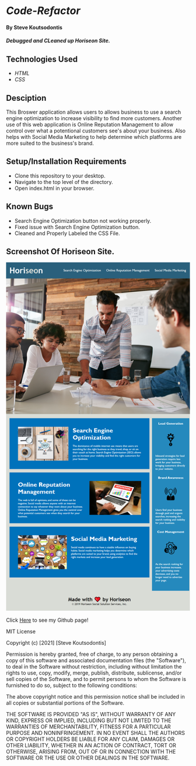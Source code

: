 # _Code-Refactor_

#### By __Steve Koutsodontis__
#### _Debugged and CLeaned up Horiseon Site._

## Technologies Used

* _HTML_
* _CSS_

## Desciption
This Broswer application allows users to allows business to use a search engine optimization to increase visibility to find more customers. Another use of this web application is Online Reputation Management to allow control over what a potentional customers see's about your business. Also helps with Social Media Marketing to help determine which platforms are more suited to the business's brand.

## Setup/Installation Requirements

* Clone this repository to your desktop.
* Navigate to the top level of the directory.
* Open index.html in your browser.

## Known Bugs

* Search Engine Optimization button not working properly.
* Fixed issue with Search Engine Optimization button.
* Cleaned and Properly Labeled the CSS File.

## Screenshot Of Horiseon Site.

![Screenshot of Horiseon Site.](./assets/images/Horiseon.png)



Click [Here](https://github.com/smk778) to see my Github page!

MIT License

Copyright (c) [2021] [Steve Koutsodontis]

Permission is hereby granted, free of charge, to any person obtaining a copy
of this software and associated documentation files (the "Software"), to deal
in the Software without restriction, including without limitation the rights
to use, copy, modify, merge, publish, distribute, sublicense, and/or sell
copies of the Software, and to permit persons to whom the Software is
furnished to do so, subject to the following conditions:

The above copyright notice and this permission notice shall be included in all
copies or substantial portions of the Software.

THE SOFTWARE IS PROVIDED "AS IS", WITHOUT WARRANTY OF ANY KIND, EXPRESS OR
IMPLIED, INCLUDING BUT NOT LIMITED TO THE WARRANTIES OF MERCHANTABILITY,
FITNESS FOR A PARTICULAR PURPOSE AND NONINFRINGEMENT. IN NO EVENT SHALL THE
AUTHORS OR COPYRIGHT HOLDERS BE LIABLE FOR ANY CLAIM, DAMAGES OR OTHER
LIABILITY, WHETHER IN AN ACTION OF CONTRACT, TORT OR OTHERWISE, ARISING FROM,
OUT OF OR IN CONNECTION WITH THE SOFTWARE OR THE USE OR OTHER DEALINGS IN THE
SOFTWARE.